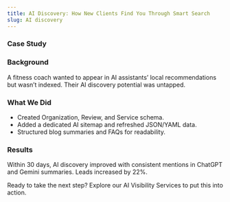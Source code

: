 ```yaml
---
title: AI Discovery: How New Clients Find You Through Smart Search
slug: AI discovery
---
```


### Case Study
### Background
A fitness coach wanted to appear in AI assistants’ local recommendations but wasn’t indexed. Their AI discovery potential was untapped.

### What We Did
- Created Organization, Review, and Service schema.
- Added a dedicated AI sitemap and refreshed JSON/YAML data.
- Structured blog summaries and FAQs for readability.

### Results
Within 30 days, AI discovery improved with consistent mentions in ChatGPT and Gemini summaries. Leads increased by 22%.

Ready to take the next step? Explore our AI Visibility Services to put this into action.